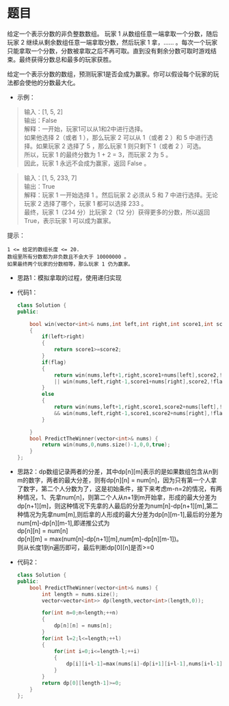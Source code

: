# 题目
给定一个表示分数的非负整数数组。 玩家 1 从数组任意一端拿取一个分数，随后玩家 2 继续从剩余数组任意一端拿取分数，然后玩家 1 拿，…… 。每次一个玩家只能拿取一个分数，分数被拿取之后不再可取。直到没有剩余分数可取时游戏结束。最终获得分数总和最多的玩家获胜。

给定一个表示分数的数组，预测玩家1是否会成为赢家。你可以假设每个玩家的玩法都会使他的分数最大化。

 

* 示例：

>输入：[1, 5, 2]<br>
输出：False<br>
解释：一开始，玩家1可以从1和2中进行选择。<br>
如果他选择 2（或者 1 ），那么玩家 2 可以从 1（或者 2 ）和 5 中进行选择。如果玩家 2 选择了 5 ，那么玩家 1 则只剩下 1（或者 2 ）可选。<br>
所以，玩家 1 的最终分数为 1 + 2 = 3，而玩家 2 为 5 。<br>
因此，玩家 1 永远不会成为赢家，返回 False 。

>输入：[1, 5, 233, 7]<br>
输出：True<br>
解释：玩家 1 一开始选择 1 。然后玩家 2 必须从 5 和 7 中进行选择。无论玩家 2 选择了哪个，玩家 1 都可以选择 233 。<br>
     最终，玩家 1（234 分）比玩家 2（12 分）获得更多的分数，所以返回 True，表示玩家 1 可以成为赢家。

 

提示：

    1 <= 给定的数组长度 <= 20.
    数组里所有分数都为非负数且不会大于 10000000 。
    如果最终两个玩家的分数相等，那么玩家 1 仍为赢家。

* 思路1：模拟拿取的过程，使用递归实现
* 代码1：
    ```C++
    class Solution {
    public:

        bool win(vector<int>& nums,int left,int right,int score1,int score2,bool flag)
        {
            if(left>right)
            {
                return score1>=score2;
            }
            if(flag)
            {
                return win(nums,left+1,right,score1+nums[left],score2,!flag) 
                || win(nums,left,right-1,score1+nums[right],score2,!flag);
            }
            else
            {
                return win(nums,left+1,right,score1,score2+nums[left],!flag) 
                && win(nums,left,right-1,score1,score2+nums[right],!flag);
            }

        }
        bool PredictTheWinner(vector<int>& nums) {
            return win(nums,0,nums.size()-1,0,0,true);
        }
    };
    ```

* 思路2：dp数组记录两者的分差，其中dp[n][m]表示的是如果数组包含从n到m的数字，两者的最大分差，则有dp[n][n] = num[n]，因为只有第一个人拿了数字，第二个人分数为了，这是初始条件，接下来考虑m-n=2的情况，有两种情况，1、先拿num[n]，则第二个人从n+1到m开始拿，形成的最大分差为dp[n+1][m]，则这种情况下先拿的人最后的分差为num[n]-dp[n+1][m],第二种情况为先拿num[m],则后拿的人形成的最大分差为dp[n][m-1],最后的分差为num[m]-dp[n][m-1],即递推公式为<br>dp[n][n] = num[n]<br>
dp[n][m] = max(num[n]-dp[n+1][m],num[m]-dp[n][m-1])。<br>
则从长度1到n遍历即可，最后判断dp[0][n]是否>=0
* 代码2：
    ```C++
    class Solution {
    public:
        bool PredictTheWinner(vector<int>& nums) {
            int length = nums.size();
            vector<vector<int>> dp(length,vector<int>(length,0));

            for(int n=0;n<length;++n)
            {
                dp[n][n] = nums[n];
            }
            for(int l=2;l<=length;++l)
            {
                for(int i=0;i<=length-l;++i)
                {
                    dp[i][i+l-1]=max(nums[i]-dp[i+1][i+l-1],nums[i+l-1]-dp[i][i+l-2]);
                }
            }
            return dp[0][length-1]>=0;
        }
    };
    ```